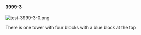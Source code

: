#### 3999-3
![test-3999-3-0.png](https://github.com/lil-lab/nlvr/raw/master/nlvr/test/images/3/test-3999-3-0.png "test-3999-3-0.png")

There is one tower with four blocks with a blue block at the top